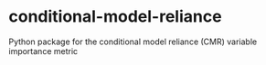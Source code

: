 # conditional-model-reliance
Python package for the conditional model reliance (CMR) variable importance metric
